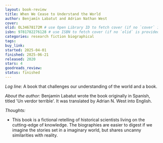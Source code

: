 ```yaml
---
layout: book-review
title: When We Cease to Understand the World
author: Benjamín Labatut and Adrian Nathan West
cover:
olid: OL34678172M # use Open Library ID to fetch cover (if no `cover` is provided)
isbn: 9781782276128 # use ISBN to fetch cover (if no `olid` is provided, dashes are optional)
categories: research fiction biographical
tags:
buy_link:
started: 2025-04-01
finished: 2025-06-21
released: 2020
stars: 4
goodreads_review:
status: finished
---
```


_Log line:_ A book that challenges our understanding of the world and a book.

_About the author:_ Benjamin Labatut wrote the book originally in Spanish, titled 'Un verdor terrible'. It was translated by Adrian N. West into English.

_Thoughts:_

- This book is a fictional retelling of historical scientists living on the cutting-edge of knowledge. The biographies are easier to digest if we imagine the stories set in a imaginary world, but shares uncanny similarities with reality.
